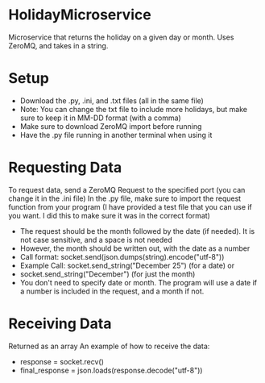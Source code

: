 # HolidayMicroservice
Microservice that returns the holiday on a given day or month. Uses ZeroMQ, and takes in a string.

# Setup
- Download the .py, .ini, and .txt files (all in the same file)
- Note: You can change the txt file to include more holidays, but make sure to keep it in MM-DD format (with a comma)
- Make sure to download ZeroMQ import before running
- Have the .py file running in another terminal when using it

# Requesting Data
To request data, send a ZeroMQ Request to the specified port (you can change it in the .ini file)
In the .py file, make sure to import the request function from your program (I have provided a test file that you can use if you want. I did this to make sure it was in the correct format)
- The request should be the month followed by the date (if needed). It is not case sensitive, and a space is not needed
- However, the month should be written out, with the date as a number
- Call format: socket.send(json.dumps(string).encode("utf-8"))
- Example Call: socket.send_string("December 25") (for a date) or
- socket.send_string("December") (for just the month)
- You don't need to specify date or month. The program will use a date if a number is included in the request, and a month if not.

# Receiving Data
Returned as an array
An example of how to receive the data:
  - response = socket.recv()
  - final_response = json.loads(response.decode("utf-8"))
